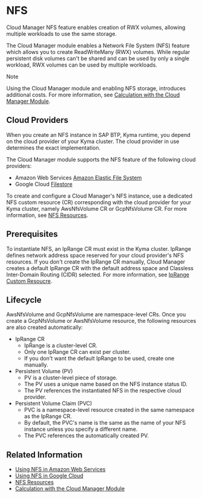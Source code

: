 # NFS

Cloud Manager NFS feature enables creation of RWX volumes, allowing multiple workloads to use the same storage.

The Cloud Manager module enables a Network File System (NFS) feature which allows you to create ReadWriteMany (RWX) volumes. While regular persistent disk volumes can't be shared and can be used by only a single workload, RWX volumes can be used by multiple workloads.

> [!NOTE]
> Using the Cloud Manager module and enabling NFS storage, introduces additional costs. For more information, see [Calculation with the Cloud Manager Module](https://help.sap.com/docs/btp/sap-business-technology-platform-internal/commercial-information-sap-btp-kyma-runtime?state=DRAFT&version=Internal#loioc33bb114a86e474a95db29cfd53f15e6__section_cloud_manager).

## Cloud Providers

When you create an NFS instance in SAP BTP, Kyma runtime, you depend on the cloud provider of your Kyma cluster. The cloud provider in use determines the exact implementation.

The Cloud Manager module supports the NFS feature of the following cloud providers:

* Amazon Web Services [Amazon Elastic File System](https://aws.amazon.com/efs)
* Google Cloud [Filestore](https://cloud.google.com/filestore?hl=en)

To create and configure a Cloud Manager's NFS instance, use a dedicated NFS custom resource (CR) corresponding with the cloud provider for your Kyma cluster, namely AwsNfsVolume CR or GcpNfsVolume CR. For more information, see [NFS Resources](./resources/README.md#nfs-resources).

## Prerequisites

To instantiate NFS, an IpRange CR must exist in the Kyma cluster. IpRange defines network address space reserved for your cloud provider's NFS resources. If you don't create the IpRange CR manually, Cloud Manager creates a default IpRange CR with the default address space and Classless Inter-Domain Routing (CIDR) selected. For more information, see [IpRange Custom Resoucre](./resources/04-10-iprange.md).

## Lifecycle

AwsNfsVolume and GcpNfsVolume are namespace-level CRs. Once you create a GcpNfsVolume or AwsNfsVolume resource, the following resources are also created automatically:

* IpRange CR
  * IpRange is a cluster-level CR.
  * Only one IpRange CR can exist per cluster.
  * If you don't want the default IpRange to be used, create one manually.
* Persistent Volume (PV)
  * PV is a cluster-level piece of storage.
  * The PV uses a unique name based on the NFS instance status ID.
  * The PV references the instantiated NFS in the respective cloud provider.
* Persistent Volume Claim (PVC)
  * PVC is a namespace-level resource created in the same namespace as the IpRange CR.
  * By default, the PVC's name is the same as the name of your NFS instance unless you specify a different name.
  * The PVC references the automatically created PV.

## Related Information

* [Using NFS in Amazon Web Services](./tutorials/01-20-10-aws-nfs-volume.md)
* [Using NFS in Google Cloud](./tutorials/01-20-20-gcp-nfs-volume.md)
* [NFS Resources](./resources/README.md#nfs-resources)
* [Calculation with the Cloud Manager Module](https://help.sap.com/docs/btp/sap-business-technology-platform-internal/commercial-information-sap-btp-kyma-runtime?state=DRAFT&version=Internal#calculation-with-the-cloud-manager-module)
